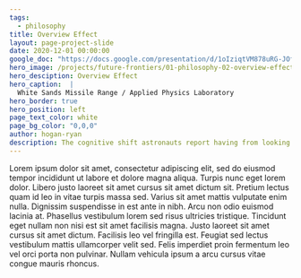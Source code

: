 ```yaml
---
tags:
  - philosophy
title: Overview Effect
layout: page-project-slide
date: 2020-12-01 00:00:00
google_doc: "https://docs.google.com/presentation/d/1oIziqtVM878uRG-JOfrQNvGFsQWKP_S_W8cLkhQlXvA/edit#slide=id.g8e57ae87b5_8_0"
hero_image: /projects/future-frontiers/01-philosophy-02-overview-effect-01.jpg
hero_desciption: Overview Effect
hero_caption:  |
  White Sands Missile Range / Applied Physics Laboratory
hero_border: true
hero_position: left
page_text_color: white
page_bg_color: "0,0,0"
author: hogan-ryan
description: The cognitive shift astronauts report having from looking upon Earth from its orbit.
---
```

Lorem ipsum dolor sit amet, consectetur adipiscing elit, sed do eiusmod tempor incididunt ut labore et dolore magna aliqua. Turpis nunc eget lorem dolor. Libero justo laoreet sit amet cursus sit amet dictum sit. Pretium lectus quam id leo in vitae turpis massa sed. Varius sit amet mattis vulputate enim nulla. Dignissim suspendisse in est ante in nibh. Arcu non odio euismod lacinia at. Phasellus vestibulum lorem sed risus ultricies tristique. Tincidunt eget nullam non nisi est sit amet facilisis magna. Justo laoreet sit amet cursus sit amet dictum. Facilisis leo vel fringilla est. Feugiat sed lectus vestibulum mattis ullamcorper velit sed. Felis imperdiet proin fermentum leo vel orci porta non pulvinar. Nullam vehicula ipsum a arcu cursus vitae congue mauris rhoncus.
